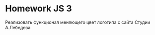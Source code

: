 <h1>
    Homework JS 3
</h1>

<div>
    Реализовать функционал меняющего цвет логотипа с сайта Студии А.Лебедева
</div>
